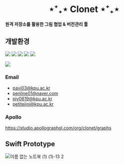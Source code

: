 <div align='center' ><h1> ⋆⁺₊⋆ Clonet ⋆⁺₊⋆ </h1> </div>
            
<h4> 원격 저장소를 활용한 그림 협업 & 버전관리 툴</h4>

## 개발환경
<img src="https://img.shields.io/badge/Swift-F05138?style=flat-square&logo=Swift&logoColor=white"/> <img src="https://img.shields.io/badge/JavaScript-F7DF1E?style=flat-square&logo=JavaScript&logoColor=white"/> <img src="https://img.shields.io/badge/Docker-2496ED?style=flat-square&logo=Docker&logoColor=white"/> 
<img src="https://img.shields.io/badge/Node.JS-339933?style=flat-square&logo=Node.JS&logoColor=white"/> <img src="https://img.shields.io/badge/Amazon AWS-232F3E?style=flat-square&logo=Amazon AWS&logoColor=white"/>

<img src="https://img.shields.io/badge/Github-181717?style=flat-square&logo=Github&logoColor=white"/>

### Email
* pavi03@kpu.ac.kr
* penline01@naver.com
* pjy0619@kpu.ac.kr
* petitejini@kpu.ac.kr

### Apollo
https://studio.apollographql.com/org/clonet/graphs

## Swift Prototype
![이름 없는 노트북 (1) (1)-13 2](https://user-images.githubusercontent.com/79956705/152506189-ad6484e2-e19c-4a53-8710-5230461b6c7b.jpg)
